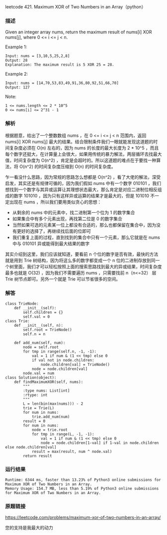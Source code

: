 leetcode  421. Maximum XOR of Two Numbers in an Array（python）




### 描述

Given an integer array nums, return the maximum result of nums[i] XOR nums[j], where 0 <= i <= j < n.





Example 1:

	Input: nums = [3,10,5,25,2,8]
	Output: 28
	Explanation: The maximum result is 5 XOR 25 = 28.

	
Example 2:

	Input: nums = [14,70,53,83,49,91,36,80,92,51,66,70]
	Output: 127





Note:


	1 <= nums.length <= 2 * 10^5
	0 <= nums[i] <= 2^31 - 1

### 解析

根据题意，给出了一个整数数组 nums ，在 0 <= i <= j < n 范围内，返回 nums[i] XOR nums[j] 最大的结果。结合限制条件我们一眼就能发现这道题的时间复杂度必须在 O(n) 左右的，因为 nums 的长度的最大长度为 2 * 10^5 ，而且每个数字还挺大，在计算量上会很大，如果用传统的暴力解法，两层循环去找最大值，时间复杂度为 O(n^2) ，肯定是会超时的。所以这道题的难点在于要找一种算法，将 O(n^2) 的时间复杂度压缩到 O(n) 的时间复杂度。

乍一看没什么思路，因为常规的思路怎么想都是 O(n^2) ，看了大佬的解法，深受启发，其实还是有规律可循的，因为我们假如 nums 中有一个数字 010101  ，我们想找到一个数字与其异或运算让其理想状态最大，那么肯定是对应二进制位相反组成的数字 101010 ，因为只有这样异或运算的结果才是最大的，但是 101010 不一定出现在 nums ，所以我们要用类似贪心的思想：

* 从剩余的 nums 中的元素中，找二进制第一个位为 1 的数字集合
* 如果集合中有多个元素出现，再找第二位是 0 的数字集合
* 当然如果可选的元素某一位上都没有合适的，那么也都保留在集合中，因为没有更好的选择了，再继续找后面的位即可
* 我们重复上面的过程，直到找到的集合中只有一个元素，那么它就是在 nums 中与 010101 异或能得到最大结果的数字

其实介绍到这里，我们应该就知道，要看前 n 个位的数字是否有效，最快的方法就是用到 Trie 树结构，因为将这么多的数字都变成一个 n 位的二进制存放到同一个树里面，我们才可以轻松按照上面的搜索思路找到最大的异或结果，时间复杂度最多也就是 O(32) ，因为我们不需要遍历 nums ，只需要找前 n（n<=32） 层 Trie 树节点即可。另外一个就是 Trie 可以节省很多的空间。

### 解答
				

	class TrieNode:
	    def __init__(self):
	        self.children = {}                      
	        self.val = 0                                  
	class Trie:
	    def __init__(self, n):
	        self.root = TrieNode()                        
	        self.n = n                                    
	        
	    def add_num(self, num):
	        node = self.root 
	        for tmp in range(self.n, -1, -1):           
	            val = 1 if num & (1 << tmp) else 0     
	            if val not in node.children:
	                node.children[val] = TrieNode()
	            node = node.children[val]
	        node.val = num
	class Solution(object):
	    def findMaximumXOR(self, nums):
	        """
	        :type nums: List[int]
	        :rtype: int
	        """
	        L = len(bin(max(nums))) - 2             
	        trie = Trie(L)
	        for num in nums: 
	            trie.add_num(num)            
	        result = 0
	        for num in nums:                              
	            node = trie.root 
	            for tmp in range(L, -1, -1):
	                val = 1 if num & (1 << tmp) else 0  
	                node = node.children[1-val] if 1-val in node.children else node.children[val] 
	            result = max(result, num ^ node.val)          
	        return result
			
### 运行结果

	Runtime: 6344 ms, faster than 13.23% of Python3 online submissions for Maximum XOR of Two Numbers in an Array.
	Memory Usage: 154.7 MB, less than 5.19% of Python3 online submissions for Maximum XOR of Two Numbers in an Array.



### 原题链接

https://leetcode.com/problems/maximum-xor-of-two-numbers-in-an-array/

您的支持是我最大的动力
